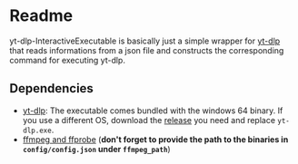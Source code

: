 # Readme
yt-dlp-InteractiveExecutable is basically just a simple wrapper for [yt-dlp](https://github.com/yt-dlp/yt-dlp) that reads informations from a json file and constructs the corresponding command for executing yt-dlp.

## Dependencies
- [yt-dlp](https://github.com/yt-dlp/yt-dlp): The executable comes bundled with the windows 64 binary. If you use a different OS, download the [release](https://github.com/yt-dlp/yt-dlp#release-files) you need and replace `yt-dlp.exe`.
- [ffmpeg and ffprobe](https://github.com/yt-dlp/FFmpeg-Builds/releases/tag/latest) (**don't forget to provide the path to the binaries in `config/config.json` under `ffmpeg_path`**)
